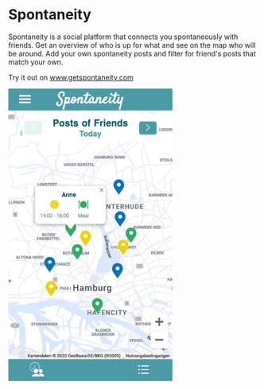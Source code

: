 # Spontaneity

Spontaneity is a social platform that connects you spontaneously with friends. Get an overview of who is up for what and see on the map who will be around. Add your own spontaneity posts and filter for friend's posts that match your own.

Try it out on www.getspontaneity.com

<img src="Spontaneity.png" alt="screenshot" width="330"/>

